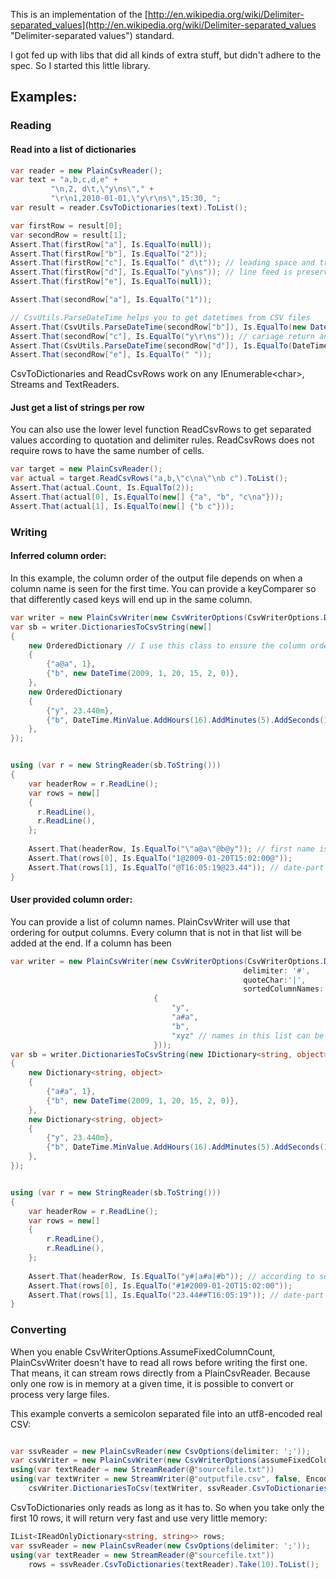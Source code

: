 This is an implementation of the [http://en.wikipedia.org/wiki/Delimiter-separated_values](http://en.wikipedia.org/wiki/Delimiter-separated_values "Delimiter-separated values") standard.

I got fed up with libs that did all kinds of extra stuff, but didn't adhere to the spec. So I started this little library.

## Examples:

### Reading


#### Read into a list of dictionaries 
```c#
var reader = new PlainCsvReader();
var text = "a,b,c,d,e" +
         "\n,2, d\t,\"y\ns\"," +
         "\r\n1,2010-01-01,\"y\r\ns\",15:30, ";
var result = reader.CsvToDictionaries(text).ToList();

var firstRow = result[0];
var secondRow = result[1];
Assert.That(firstRow["a"], Is.EqualTo(null));
Assert.That(firstRow["b"], Is.EqualTo("2"));
Assert.That(firstRow["c"], Is.EqualTo(" d\t")); // leading space and trailing tab are preserved
Assert.That(firstRow["d"], Is.EqualTo("y\ns")); // line feed is preserved
Assert.That(firstRow["e"], Is.EqualTo(null));

Assert.That(secondRow["a"], Is.EqualTo("1"));

// CsvUtils.ParseDateTime helps you to get datetimes from CSV files
Assert.That(CsvUtils.ParseDateTime(secondRow["b"]), Is.EqualTo(new DateTime(2010, 1, 1)));
Assert.That(secondRow["c"], Is.EqualTo("y\r\ns")); // cariage return and line feed are preserved
Assert.That(CsvUtils.ParseDateTime(secondRow["d"]), Is.EqualTo(DateTime.MinValue.Add(new TimeSpan(15, 30, 0))));
Assert.That(secondRow["e"], Is.EqualTo(" "));
```

CsvToDictionaries and ReadCsvRows work on any IEnumerable&lt;char&gt;, Streams and TextReaders.

#### Just get a list of strings per row

You can also use the lower level function ReadCsvRows to get separated values according to quotation and delimiter rules.
ReadCsvRows does not require rows to have the same number of cells. 

```c#
var target = new PlainCsvReader();
var actual = target.ReadCsvRows("a,b,\"c\na\"\nb c").ToList();
Assert.That(actual.Count, Is.EqualTo(2));
Assert.That(actual[0], Is.EqualTo(new[] {"a", "b", "c\na"}));
Assert.That(actual[1], Is.EqualTo(new[] {"b c"}));
```

### Writing

#### Inferred column order:
In this example, the column order of the output file depends on when a column name is seen for the first time.
You can provide a keyComparer so that differently cased keys will end up in the same column.

```c#
var writer = new PlainCsvWriter(new CsvWriterOptions(CsvWriterOptions.Default, delimiter: '@'));
var sb = writer.DictionariesToCsvString(new[]
{
	new OrderedDictionary // I use this class to ensure the column order
	{
		{"a@a", 1},
		{"b", new DateTime(2009, 1, 20, 15, 2, 0)},
	},
	new OrderedDictionary
	{
		{"y", 23.440m},
		{"b", DateTime.MinValue.AddHours(16).AddMinutes(5).AddSeconds(19)},
	},
});


using (var r = new StringReader(sb.ToString()))
{
	var headerRow = r.ReadLine();
	var rows = new[]
	{
	  r.ReadLine(),
	  r.ReadLine(),
	};
	
	Assert.That(headerRow, Is.EqualTo("\"a@a\"@b@y")); // first name is quoted
	Assert.That(rows[0], Is.EqualTo("1@2009-01-20T15:02:00@"));
	Assert.That(rows[1], Is.EqualTo("@T16:05:19@23.44")); // date-part is considered unkown
}

```

#### User provided column order:

You can provide a list of column names.
PlainCsvWriter will use that ordering for output columns. Every column that is not in that list will be added at the end.
If a column has been


``` c#
var writer = new PlainCsvWriter(new CsvWriterOptions(CsvWriterOptions.Default,
                                                    delimiter: '#',
                                                    quoteChar:'|',
                                                    sortedColumnNames: new[]
                                {
	                                "y",
	                                "a#a",
	                                "b",
                                	"xyz" // names in this list can be missing from actual data
                                }));
var sb = writer.DictionariesToCsvString(new IDictionary<string, object>[]
{
	new Dictionary<string, object>
	{
		{"a#a", 1},
		{"b", new DateTime(2009, 1, 20, 15, 2, 0)},
	},
	new Dictionary<string, object>
	{
		{"y", 23.440m},
		{"b", DateTime.MinValue.AddHours(16).AddMinutes(5).AddSeconds(19)},
	},
});


using (var r = new StringReader(sb.ToString()))
{
	var headerRow = r.ReadLine();
	var rows = new[]
	{
		r.ReadLine(),
		r.ReadLine(),
	};
	
	Assert.That(headerRow, Is.EqualTo("y#|a#a|#b")); // according to sortedColumnNames y is first, b is last
	Assert.That(rows[0], Is.EqualTo("#1#2009-01-20T15:02:00"));
	Assert.That(rows[1], Is.EqualTo("23.44##T16:05:19")); // date-part is considered unkown
}
```

### Converting

When you enable CsvWriterOptions.AssumeFixedColumnCount, PlainCsvWriter doesn't have to read all rows before writing the first one.
That means, it can stream rows directly from a PlainCsvReader. Because only one row is in memory at a given time, it is possible to convert or process very large files.

This example converts a semicolon separated file into an utf8-encoded real CSV:

``` c#

var ssvReader = new PlainCsvReader(new CsvOptions(delimiter: ';'));
var csvWriter = new PlainCsvWriter(new CsvWriterOptions(assumeFixedColumnCount: true));
using(var textReader = new StreamReader(@"sourcefile.txt"))
using(var textWriter = new StreamWriter(@"outputfile.csv", false, Encoding.UTF8))
	csvWriter.DictionariesToCsv(textWriter, ssvReader.CsvToDictionaries(textReader)); 

```
CsvToDictionaries only reads as long as it has to. So when you take only the first 10 rows, it will return very fast and use very little memory: 

``` c#
IList<IReadOnlyDictionary<string, string>> rows;
var ssvReader = new PlainCsvReader(new CsvOptions(delimiter: ';'));
using(var textReader = new StreamReader(@"sourcefile.txt"))
	rows = ssvReader.CsvToDictionaries(textReader).Take(10).ToList(); 

```